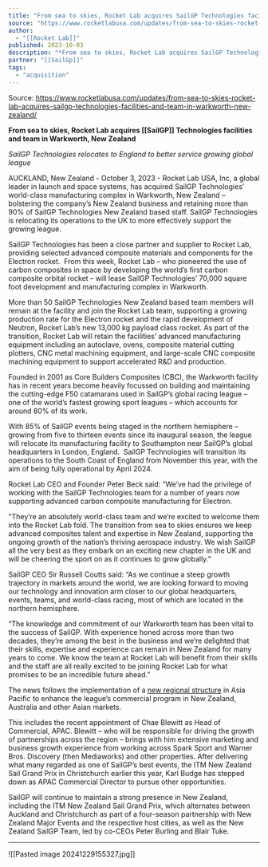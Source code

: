 ```yaml
---
title: "From sea to skies, Rocket Lab acquires SailGP Technologies facilities and team in Warkworth, New Zealand "
source: "https://www.rocketlabusa.com/updates/from-sea-to-skies-rocket-lab-acquires-sailgp-technologies-facilities-and-team-in-warkworth-new-zealand/"
author:
  - "[[Rocket Lab]]"
published: 2023-10-03
description: "*From sea to skies, Rocket Lab acquires SailGP Technologies facilities and team in Warkworth, New Zealand*"
partner: "[[SailGp]]"
tags:
  - "acquisition"
---
```


Source: https://www.rocketlabusa.com/updates/from-sea-to-skies-rocket-lab-acquires-sailgp-technologies-facilities-and-team-in-warkworth-new-zealand/

**From sea to skies, Rocket Lab acquires [[SailGP]] Technologies facilities and team in Warkworth, New Zealand**

*SailGP Technologies relocates to England to better service growing global league*

AUCKLAND, New Zealand - October 3, 2023 - Rocket Lab USA, Inc, a global leader in launch and space systems, has acquired SailGP Technologies’ world-class manufacturing complex in Warkworth, New Zealand – bolstering the company’s New Zealand business and retaining more than 90% of SailGP Technologies New Zealand based staff. SailGP Technologies is relocating its operations to the UK to more effectively support the growing league.

SailGP Technologies has been a close partner and supplier to Rocket Lab, providing selected advanced composite materials and components for the Electron rocket.  From this week, Rocket Lab – who pioneered the use of carbon composites in space by developing the world’s first carbon composite orbital rocket – will lease SailGP Technologies’ 70,000 square foot development and manufacturing complex in Warkworth. 

More than 50 SailGP Technologies New Zealand based team members will remain at the facility and join the Rocket Lab team, supporting a growing production rate for the Electron rocket and the rapid development of Neutron, Rocket Lab’s new 13,000 kg payload class rocket. As part of the transition, Rocket Lab will retain the facilities’ advanced manufacturing equipment including an autoclave, ovens, composite material cutting plotters, CNC metal machining equipment, and large-scale CNC composite machining equipment to support accelerated R&D and production.

Founded in 2001 as Core Builders Composites (CBC), the Warkworth facility has in recent years become heavily focussed on building and maintaining the cutting-edge F50 catamarans used in SailGP’s global racing league – one of the world’s fastest growing sport leagues – which accounts for around 80% of its work.

With 85% of SailGP events being staged in the northern hemisphere – growing from five to thirteen events since its inaugural season, the league will relocate its manufacturing facility to Southampton near SailGP’s global headquarters in London, England.  SailGP Technologies will transition its operations to the South Coast of England from November this year, with the aim of being fully operational by April 2024.

Rocket Lab CEO and Founder Peter Beck said: “We’ve had the privilege of working with the SailGP Technologies team for a number of years now supporting advanced carbon composite manufacturing for Electron.

"They’re an absolutely world-class team and we’re excited to welcome them into the Rocket Lab fold. The transition from sea to skies ensures we keep advanced composites talent and expertise in New Zealand, supporting the ongoing growth of the nation’s thriving aerospace industry. We wish SailGP all the very best as they embark on an exciting new chapter in the UK and will be cheering the sport on as it continues to grow globally.” 

SailGP CEO Sir Russell Coutts said: “As we continue a steep growth trajectory in markets around the world, we are looking forward to moving our technology and innovation arm closer to our global headquarters, events, teams, and world-class racing, most of which are located in the northern hemisphere.

“The knowledge and commitment of our Warkworth team has been vital to the success of SailGP. With experience honed across more than two decades, they’re among the best in the business and we’re delighted that their skills, expertise and experience can remain in New Zealand for many years to come. We know the team at Rocket Lab will benefit from their skills and the staff are all really excited to be joining Rocket Lab for what promises to be an incredible future ahead.” 

The news follows the implementation of a [new regional structure](https://sailgp.com/news/23/asia-pacific-regional-business-structure-long-term-growth/) in Asia Pacific to enhance the league’s commercial program in New Zealand, Australia and other Asian markets. 

This includes the recent appointment of Chae Blewitt as Head of Commercial, APAC. Blewitt – who will be responsible for driving the growth of partnerships across the region – brings with him extensive marketing and business growth experience from working across Spark Sport and Warner Bros. Discovery (then Mediaworks) and other properties. After delivering what many regarded as one of SailGP’s best events, the ITM New Zealand Sail Grand Prix in Christchurch earlier this year, Karl Budge has stepped down as APAC Commercial Director to pursue other opportunities. 

SailGP will continue to maintain a strong presence in New Zealand, including the ITM New Zealand Sail Grand Prix, which alternates between Auckland and Christchurch as part of a four-season partnership with New Zealand Major Events and the respective host cities, as well as the New Zealand SailGP Team, led by co-CEOs Peter Burling and Blair Tuke. 

---

![[Pasted image 20241229155327.jpg]]